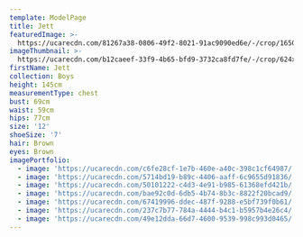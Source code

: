 ```yaml
---
template: ModelPage
title: Jett
featuredImage: >-
  https://ucarecdn.com/81267a38-0806-49f2-8021-91ac9090ed6e/-/crop/1650x882/0,0/-/preview/
imageThumbnail: >-
  https://ucarecdn.com/b12caeef-33f9-4b65-bfd9-3732ca8fd7fe/-/crop/624x809/85,29/-/preview/
firstName: Jett
collection: Boys
height: 145cm
measurementType: chest
bust: 69cm
waist: 59cm
hips: 77cm
size: '12'
shoeSize: '7'
hair: Brown
eyes: Brown
imagePortfolio:
  - image: 'https://ucarecdn.com/c6fe28cf-1e7b-460e-a40c-398c1cf64987/'
  - image: 'https://ucarecdn.com/5714bd19-b89c-4406-aaff-6c9655d91836/'
  - image: 'https://ucarecdn.com/50101222-c4d3-4e91-b985-61368efd421b/'
  - image: 'https://ucarecdn.com/bae92c0d-6db5-4b74-8b3c-8822f20bcad9/'
  - image: 'https://ucarecdn.com/67419996-ddec-487f-9288-e5bf739f0b61/'
  - image: 'https://ucarecdn.com/237c7b77-784a-4444-b4c1-b5957b4e26c4/'
  - image: 'https://ucarecdn.com/49e12dda-66d7-4600-9539-998c993d0465/'
---
```


